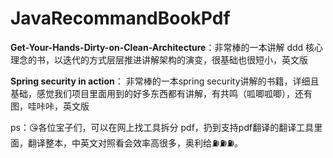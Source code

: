 # JavaRecommandBookPdf

**Get-Your-Hands-Dirty-on-Clean-Architecture**：非常棒的一本讲解 ddd 核心理念的书，以迭代的方式层层推进讲解架构的演变，很基础也很短小，英文版

**Spring security in action**： 非常棒的一本spring security讲解的书籍，详细且基础，感觉我们项目里面用到的好多东西都有讲解，有共鸣（呱唧呱唧），还有图，哇咔咔，英文版

ps：😘各位宝子们，可以在网上找工具拆分 pdf，扔到支持pdf翻译的翻译工具里面，翻译整本，中英文对照看会效率高很多，奥利给⛽️⛽️⛽️。
